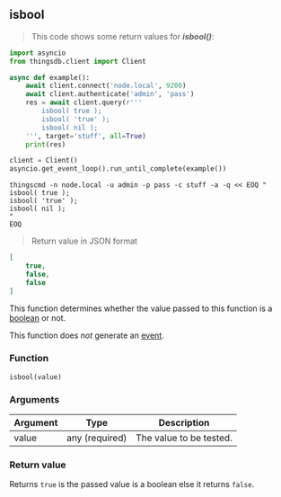 ## isbool

> This code shows some return values for ***isbool()***:

```python
import asyncio
from thingsdb.client import Client

async def example():
    await client.connect('node.local', 9200)
    await client.authenticate('admin', 'pass')
    res = await client.query(r'''
        isbool( true );
        isbool( 'true' );
        isbool( nil );
    ''', target='stuff', all=True)
    print(res)

client = Client()
asyncio.get_event_loop().run_until_complete(example())
```

```shell
thingscmd -n node.local -u admin -p pass -c stuff -a -q << EOQ "
isbool( true );
isbool( 'true' );
isbool( nil );
"
EOQ
```

> Return value in JSON format

```json
[
    true,
    false,
    false
]
```

This function determines whether the value passed to this function
is a [boolean](#boolean) or not.

This function does *not* generate an [event](#events).

### Function
`isbool(value)`

### Arguments
Argument | Type | Description
-------- | ---- | -----------
value | any (required) | The value to be tested.

### Return value
Returns `true` is the passed value is a boolean else it returns `false`.
